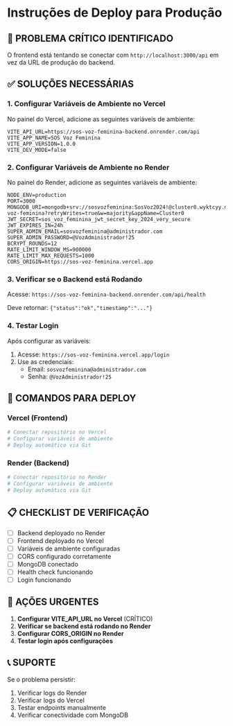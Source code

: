 # Instruções de Deploy para Produção

## 🚨 PROBLEMA CRÍTICO IDENTIFICADO

O frontend está tentando se conectar com `http://localhost:3000/api` em vez da URL de produção do backend.

## ✅ SOLUÇÕES NECESSÁRIAS

### 1. Configurar Variáveis de Ambiente no Vercel

No painel do Vercel, adicione as seguintes variáveis de ambiente:

```
VITE_API_URL=https://sos-voz-feminina-backend.onrender.com/api
VITE_APP_NAME=SOS Voz Feminina
VITE_APP_VERSION=1.0.0
VITE_DEV_MODE=false
```

### 2. Configurar Variáveis de Ambiente no Render

No painel do Render, adicione as seguintes variáveis de ambiente:

```
NODE_ENV=production
PORT=3000
MONGODB_URI=mongodb+srv://sosvozfeminina:SosVoz2024!@cluster0.wyktcyy.mongodb.net/sos-voz-feminina?retryWrites=true&w=majority&appName=Cluster0
JWT_SECRET=sos_voz_feminina_jwt_secret_key_2024_very_secure
JWT_EXPIRES_IN=24h
SUPER_ADMIN_EMAIL=sosvozfeminina@administrador.com
SUPER_ADMIN_PASSWORD=@VozAdministrador!25
BCRYPT_ROUNDS=12
RATE_LIMIT_WINDOW_MS=900000
RATE_LIMIT_MAX_REQUESTS=1000
CORS_ORIGIN=https://sos-voz-feminina.vercel.app
```

### 3. Verificar se o Backend está Rodando

Acesse: `https://sos-voz-feminina-backend.onrender.com/api/health`

Deve retornar: `{"status":"ok","timestamp":"..."}`

### 4. Testar Login

Após configurar as variáveis:
1. Acesse: `https://sos-voz-feminina.vercel.app/login`
2. Use as credenciais:
   - Email: `sosvozfeminina@administrador.com`
   - Senha: `@VozAdministrador!25`

## 🔧 COMANDOS PARA DEPLOY

### Vercel (Frontend)
```bash
# Conectar repositório no Vercel
# Configurar variáveis de ambiente
# Deploy automático via Git
```

### Render (Backend)
```bash
# Conectar repositório no Render
# Configurar variáveis de ambiente
# Deploy automático via Git
```

## 📋 CHECKLIST DE VERIFICAÇÃO

- [ ] Backend deployado no Render
- [ ] Frontend deployado no Vercel
- [ ] Variáveis de ambiente configuradas
- [ ] CORS configurado corretamente
- [ ] MongoDB conectado
- [ ] Health check funcionando
- [ ] Login funcionando

## 🚨 AÇÕES URGENTES

1. **Configurar VITE_API_URL no Vercel** (CRÍTICO)
2. **Verificar se backend está rodando no Render**
3. **Configurar CORS_ORIGIN no Render**
4. **Testar login após configurações**

## 📞 SUPORTE

Se o problema persistir:
1. Verificar logs do Render
2. Verificar logs do Vercel
3. Testar endpoints manualmente
4. Verificar conectividade com MongoDB
